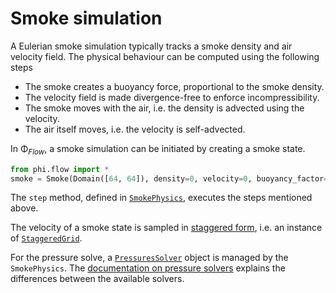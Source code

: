 # Smoke simulation

A Eulerian smoke simulation typically tracks a smoke density and air velocity field.
The physical behaviour can be computed using the following steps

- The smoke creates a buoyancy force, proportional to the smoke density.
- The velocity field is made divergence-free to enforce incompressibility.
- The smoke moves with the air, i.e. the density is advected using the velocity.
- The air itself moves, i.e. the velocity is self-advected.

In Φ<sub>*Flow*</sub>, a smoke simulation can be initiated by creating a smoke state.
```python
from phi.flow import *
smoke = Smoke(Domain([64, 64]), density=0, velocity=0, buoyancy_factor=0.1, conserve_density=True)
```

The `step` method, defined in [`SmokePhysics`](../phi/physics/smoke.py), executes the steps mentioned above.

The velocity of a smoke state is sampled in [staggered form](staggered.md), i.e. an instance of
[`StaggeredGrid`](../phi/math/nd.py).

For the pressure solve, a [`PressuresSolver`](../phi/solver/base.py) object is managed by the `SmokePhysics`.
The [documentation on pressure solvers](solvers.md) explains the differences between the available solvers.

